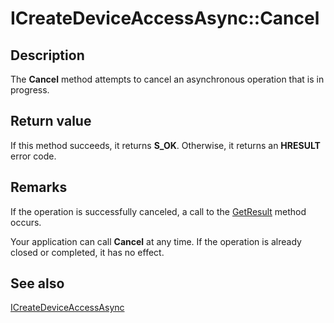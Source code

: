 # ICreateDeviceAccessAsync::Cancel

## Description

The **Cancel** method attempts to cancel an asynchronous operation that is in progress.

## Return value

If this method succeeds, it returns **S_OK**. Otherwise, it returns an **HRESULT** error code.

## Remarks

If the operation is successfully canceled, a call to the [GetResult](https://learn.microsoft.com/previous-versions/windows/desktop/api/deviceaccess/nf-deviceaccess-icreatedeviceaccessasync-getresult) method occurs.

Your application can call **Cancel** at any time. If the operation is already closed or completed, it has no effect.

## See also

[ICreateDeviceAccessAsync](https://learn.microsoft.com/previous-versions/windows/desktop/api/deviceaccess/nn-deviceaccess-icreatedeviceaccessasync)
